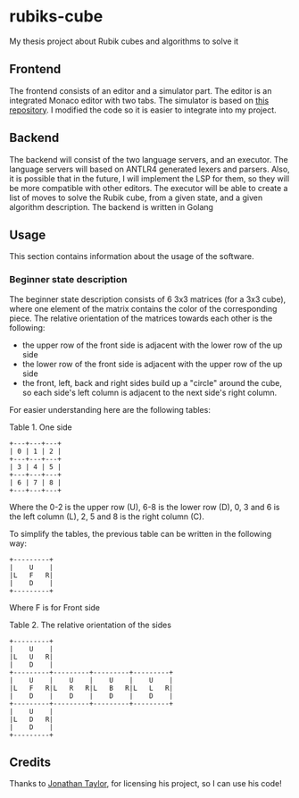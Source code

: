 # rubiks-cube
My thesis project about Rubik cubes and algorithms to solve it

## Frontend

The frontend consists of an editor and a simulator part. The editor is an integrated Monaco editor with two tabs.
The simulator is based on [this repository](https://github.com/taylorjg/rubiks-cube). I modified the code so it is easier to integrate into my project.

## Backend

The backend will consist of the two language servers, and an executor. The language servers will based on ANTLR4 generated lexers and parsers. Also, it is possible that in the future, I will implement the LSP for them, so they will be more compatible with other editors. The executor will be able to create a list of moves to solve the Rubik cube, from a given state, and a given algorithm description. The backend is written in Golang

## Usage

This section contains information about the usage of the software.

### Beginner state description

The beginner state description consists of 6 3x3 matrices (for a 3x3 cube), where one element of the matrix contains the color of the corresponding piece. The relative orientation of the matrices towards each other is the following:

- the upper row of the front side is adjacent with the lower row of the up side
- the lower row of the front side is adjacent with the upper row of the up side
- the front, left, back and right sides build up a "circle" around the cube, so each side's left column is adjacent to the next side's right column.

For easier understanding here are the following tables:

Table 1. One side

```
+---+---+---+
| 0 | 1 | 2 |
+---+---+---+
| 3 | 4 | 5 |
+---+---+---+
| 6 | 7 | 8 |
+---+---+---+
```

Where the 0-2 is the upper row (U), 6-8 is the lower row (D), 0, 3 and 6 is the left column (L), 2, 5 and 8 is the right column (C).

To simplify the tables, the previous table can be written in the following way:

```
+---------+
|    U    |
|L   F   R|
|    D    |
+---------+
```

Where F is for Front side

Table 2. The relative orientation of the sides

```
+---------+
|    U    |
|L   U   R|
|    D    |
+---------+---------+---------+---------+
|    U    |    U    |    U    |    U    |
|L   F   R|L   R   R|L   B   R|L   L   R|
|    D    |    D    |    D    |    D    |
+---------+---------+---------+---------+
|    U    |
|L   D   R|
|    D    |
+---------+
```

## Credits

Thanks to [Jonathan Taylor](https://github.com/taylorjg), for licensing his project, so I can use his code!
